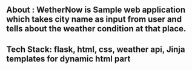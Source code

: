 ## About : WetherNow is Sample web application which takes city name as input from user and tells about the weather condition at that place. 
## Tech Stack: flask, html, css, weather api, Jinja templates for dynamic html part

